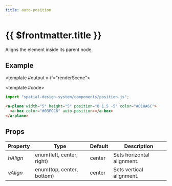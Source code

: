 ```yaml
---
title: auto-position
---
```


<script setup lang="ts">
import { ref, onMounted } from "vue";
import ComponentExample from "../vue/ComponentExample.vue";

const renderScene = ref(false);

onMounted(async () => {
    try {
        await import ("spatial-design-system/components/position.js");
        renderScene.value = true;
    } catch (e) {
        console.error(e);
    }
});
</script>

# {{ $frontmatter.title }}

Aligns the element inside its parent node.

## Example

<ComponentExample :fixed="true">

<template #output v-if="renderScene">
  <a-plane width="5" height="5" position="0 1.5 -5" color="#018A6C">
    <a-box color="#03FCC6" auto-position></a-box>
  </a-plane>
</template>

<template #code>

```js
import "spatial-design-system/components/position.js";
```

```html
<a-plane width="5" height="5" position="0 1.5 -5" color="#018A6C">
  <a-box color="#03FCC6" auto-position></a-box>
</a-plane>
```

</template>

</ComponentExample>

## Props

| Property | Type      | Default | Description                    |
|----------|-----------|---------|--------------------------------|
| _hAlign_ | enum(left, center, right) | center       | Sets horizontal alignment.
| _vAlign_ | enum(top, center, bottom) | center       | Sets vertical alignment.
